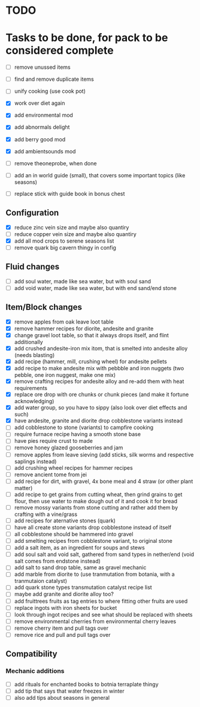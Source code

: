 # TODO

# Tasks to be done, for pack to be considered complete

- [ ] remove unussed items
- [ ] find and remove duplicate items
- [ ] unify cooking (use cook pot)
- [x] work over diet again

- [x] add environmental mod
- [x] add abnormals delight
- [x] add berry good mod
- [x] add ambientsounds mod
- [ ] remove theoneprobe, when done

- [ ] add an in world guide (small), that covers some important topics (like seasons)
- [ ] replace stick with guide book in bonus chest


## Configuration

- [x] reduce zinc vein size and maybe also quantiry
- [ ] reduce copper vein size and maybe also quantiry
- [x] add all mod crops to serene seasons list
- [ ] remove quark big cavern thingy in config

## Fluid changes

- [ ] add soul water, made like sea water, but with soul sand
- [ ] add void water, made like sea water, but with end sand/end stone

## Item/Block changes

- [x] remove apples from oak leave loot table
- [x] remove hammer recipes for diorite, andesite and granite
- [x] change gravel loot table, so that it always drops itself, and flint additionally
- [x] add crushed andesite-iron mix itom, that is smelted into andesite alloy (needs blasting)
- [x] add recipe (hammer, mill, crushing wheel) for andesite pellets
- [x] add recipe to make andesite mix with pebbble and iron nuggets (two pebble, one iron nuggest, make one mix)
- [x] remove crafting recipes for andesite alloy and re-add them with heat requirements
- [x] replace ore drop with ore chunks or chunk pieces (and make it fortune acknowledging)
- [x] add water group, so you have to sippy (also look over diet effects and such)
- [x] have andesite, granite and diorite drop cobblestone variants instead
- [ ] add cobblestone to stone (variants) to campfire cooking
- [ ] require furnace recipe having a smooth stone base
- [ ] have pies require crust to made
- [ ] remove honey glazed gooseberries and jam
- [ ] remove apples from leave sieving (add sticks, silk worms and respective saplings instead)
- [ ] add crushing wheel recipes for hammer recipes
- [ ] remove ancient tome from jei
- [ ] add recipe for dirt, with gravel, 4x bone meal and 4 straw (or other plant matter)
- [ ] add recipe to get grains from cutting wheat, then grind grains to get flour, then use water to make dough out of it and cook it for bread
- [ ] remove mossy variants from stone cutting and rather add them by crafting with a vine/grass
- [ ] add recipes for aternative stones (quark)
- [ ] have all create stone variants drop cobblestone instead of itself
- [ ] all cobblestone should be hammered into gravel
- [ ] add smelting recipes from cobblestone variant, to original stone
- [ ] add a salt item, as an ingredient for soups and stews
- [ ] add soul salt and void salt, gathered from sand types in nether/end (void salt comes from endstone instead)
- [ ] add salt to sand drop table, same as gravel mechanic
- [ ] add marble from diorite to (use tranmutation from botania, with a tranmutaion catalyst)
- [ ] add quark stone types transmutation catalyst recipe list
- [ ] maybe add granite and diorite alloy too?
- [ ] add fruittrees fruits as tag entries to where fitting other fruits are used
- [ ] replace ingots with iron sheets for bucket
- [ ] look through ingot recipes and see what should be replaced with sheets
- [ ] remove environmental cherries from environmental cherry leaves
- [ ] remove cherry item and pull tags over
- [ ] remove rice and pull and pull tags over

## Compatibility

### Mechanic additions
- [ ] add rituals for enchanted books to botnia terraplate thingy
- [ ] add tip that says that water freezes in winter
- [ ] also add tips about seasons in general
